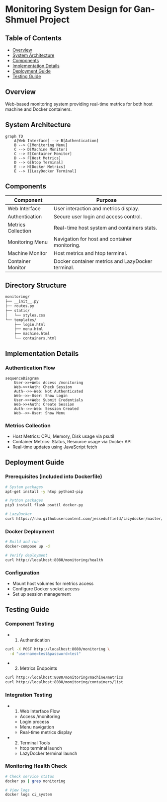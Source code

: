 # Monitoring System Design for Gan-Shmuel Project

## Table of Contents
- [Overview](#overview)
- [System Architecture](#system-architecture)
- [Components](#components)
- [Implementation Details](#implementation-details)
- [Deployment Guide](#deployment-guide)
- [Testing Guide](#testing-guide)

## Overview
Web-based monitoring system providing real-time metrics for both host machine and Docker containers.

## System Architecture
```mermaid
graph TD
    A[Web Interface] --> B[Authentication]
    B --> C[Monitoring Menu]
    C --> D[Machine Monitor]
    C --> E[Container Monitor]
    D --> F[Host Metrics]
    D --> G[htop Terminal]
    E --> H[Docker Metrics]
    E --> I[LazyDocker Terminal]
```
## Components
| Component | Purpose |
|-----------|---------|
| Web Interface | User interaction and metrics display. |
| Authentication | Secure user login and access control. |
| Metrics Collection | Real-time host system and containers stats. |
| Monitoring Menu | Navigation for host and container monitoring. |
| Machine Monitor | Host metrics and htop terminal. |
| Container Monitor | Docker container metrics and LazyDocker terminal. |

## Directory Structure
```bash
monitoring/
├── __init__.py
├── routes.py
├── static/
│   └── styles.css
└── templates/
    ├── login.html
    ├── menu.html
    ├── machine.html
    └── containers.html
```
## Implementation Details
### Authentication Flow
```mermaid
sequenceDiagram
    User->>+Web: Access /monitoring
    Web->>+Auth: Check Session
    Auth-->>-Web: Not Authenticated
    Web-->>-User: Show Login
    User->>+Web: Submit Credentials
    Web->>+Auth: Create Session
    Auth-->>-Web: Session Created
    Web-->>-User: Show Menu
```
### Metrics Collection
- Host Metrics: CPU, Memory, Disk usage via psutil
- Container Metrics: Status, Resource usage via Docker API
- Real-time updates using JavaScript fetch

## Deployment Guide
### Prerequisites (included into Dockerfile)
```bash
# System packages
apt-get install -y htop python3-pip

# Python packages
pip3 install flask psutil docker-py

# LazyDocker
curl https://raw.githubusercontent.com/jesseduffield/lazydocker/master/scripts/install_update_linux.sh | bash

```
### Docker Deployment
```bash
# Build and run
docker-compose up -d

# Verify deployment
curl http://localhost:8080/monitoring/health
```
### Configuration

- Mount host volumes for metrics access
- Configure Docker socket access
- Set up session management
## Testing Guide
### Component Testing
- 1. Authentication
```bash
curl -X POST http://localhost:8080/monitoring \
  -d "username=test&password=test"
```
- 2. Metrics Endpoints
```bash
curl http://localhost:8080/monitoring/machine/metrics
curl http://localhost:8080/monitoring/containers/list
```

### Integration Testing
- 1. Web Interface Flow
    - Access /monitoring
    - Login process
    - Menu navigation
    - Real-time metrics display
- 2. Terminal Tools
    - htop terminal launch
    - LazyDocker terminal launch

### Monitoring Health Check
```bash
# Check service status
docker ps | grep monitoring

# View logs
docker logs ci_system
```